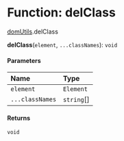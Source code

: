# Function: delClass

[domUtils](/auto-docs/editor/modules/domUtils.md).delClass

**delClass**(`element`, `...classNames`): `void`

#### Parameters

| Name | Type |
| :------ | :------ |
| `element` | `Element` |
| `...classNames` | `string`\[] |

#### Returns

`void`
